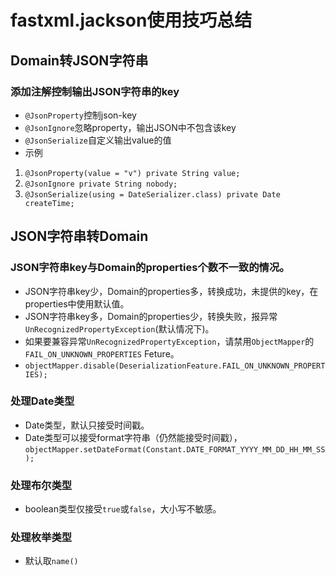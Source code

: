 # fastxml.jackson使用技巧总结
## Domain转JSON字符串
### 添加注解控制输出JSON字符串的key
- `@JsonProperty`控制json-key
- `@JsonIgnore`忽略property，输出JSON中不包含该key
- `@JsonSerialize`自定义输出value的值
- 示例
1. `@JsonProperty(value = "v")
 private String value;`
2. `@JsonIgnore
  private String nobody;`
3. `@JsonSerialize(using = DateSerializer.class)
  private Date createTime;`
  
## JSON字符串转Domain
### JSON字符串key与Domain的properties个数不一致的情况。
- JSON字符串key少，Domain的properties多，转换成功，未提供的key，在properties中使用默认值。
- JSON字符串key多，Domain的properties少，转换失败，报异常`UnRecognizedPropertyException`(默认情况下)。
- 如果要兼容异常`UnRecognizedPropertyException`，请禁用`ObjectMapper`的`FAIL_ON_UNKNOWN_PROPERTIES` Feture。
- `objectMapper.disable(DeserializationFeature.FAIL_ON_UNKNOWN_PROPERTIES);`
### 处理Date类型
- Date类型，默认只接受时间戳。
- Date类型可以接受format字符串（仍然能接受时间戳），`objectMapper.setDateFormat(Constant.DATE_FORMAT_YYYY_MM_DD_HH_MM_SS);`
### 处理布尔类型
- boolean类型仅接受`true`或`false`，大小写不敏感。
### 处理枚举类型
- 默认取`name()`